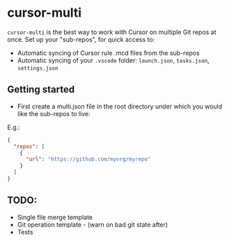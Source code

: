# cursor-multi

`cursor-multi` is the best way to work with Cursor on multiple Git repos at once. Set up your "sub-repos", for quick access to:

- Automatic syncing of Cursor rule .mcd files from the sub-repos
- Automatic syncing of your `.vscode` folder: `launch.json`, `tasks.json`, `settings.json`

## Getting started

- First create a multi.json file in the root directory under which you would like the sub-repos to live:

E.g.:

```json
{
  "repos": [
    {
      "url": "https://github.com/myorg/myrepo"
    }
  ]
}
```

## TODO:

- Single file merge template
- Git operation template - (warn on bad git state after)
- Tests
